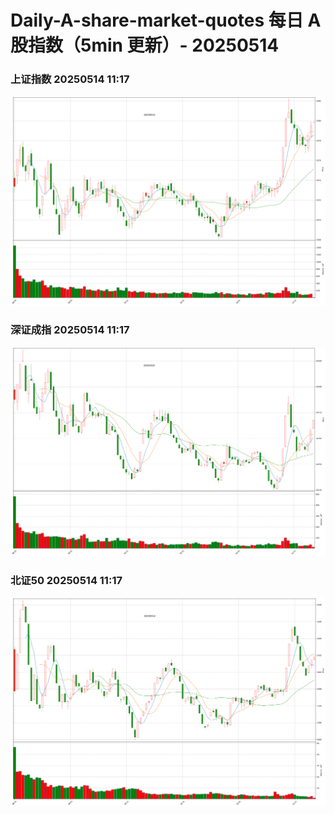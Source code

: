 
# Daily-A-share-market-quotes 每日 A 股指数（5min 更新）- 20250514

### 上证指数 20250514 11:17
![](./fig/2025/5/20250514-sh000001.png)

### 深证成指 20250514 11:17
![](./fig/2025/5/20250514-sz399001.png)

### 北证50 20250514 11:17
![](./fig/2025/5/20250514-bj899050.png)

